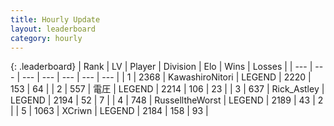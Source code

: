 ```yaml
---
title: Hourly Update
layout: leaderboard
category: hourly
---
```


{: .leaderboard}
| Rank | LV | Player | Division | Elo | Wins | Losses |
| --- | --- | --- | --- | --- | --- | --- |
| <span data-change="0">1</span> | 2368 | <span title="ID: 164871">KawashiroNitori</span> | LEGEND | <span data-change="0">2220</span> | <span data-change="0">153</span> | <span data-change="0">64</span> |
| <span data-change="0">2</span> | 557 | <span title="ID: 407707">電圧</span> | LEGEND | <span data-change="0">2214</span> | <span data-change="0">106</span> | <span data-change="0">23</span> |
| <span data-change="0">3</span> | 637 | <span title="ID: 466583">Rick_Astley</span> | LEGEND | <span data-change="0">2194</span> | <span data-change="0">52</span> | <span data-change="0">7</span> |
| <span data-change="0">4</span> | 748 | <span title="ID: 388751">RusselltheWorst</span> | LEGEND | <span data-change="0">2189</span> | <span data-change="0">43</span> | <span data-change="0">2</span> |
| <span data-change="0">5</span> | 1063 | <span title="ID: 448883">XCriwn</span> | LEGEND | <span data-change="10">2184</span> | <span data-change="2">158</span> | <span data-change="0">93</span> |